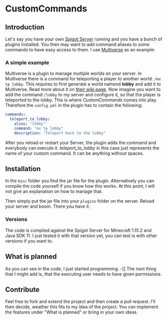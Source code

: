 # CustomCommands

## Introduction
Let's  say you have your own [Spigot Server](https://spigotmc.org) running and you have a bunch
of plugins installed. You then may want to add command aliases to some commands to have easy access to them.
I use [Multiverse](https://github.com/Multiverse/Multiverse-Core/) as an example:

### A simple example
Multiverse is a plugin to manage multiple worlds on your server. In Multiverse there is a command
for teleporting a player to another world: `/mv tp lobby`. This requires to first generate a world namend **lobby**
 and add it to Multiverse. Read more about it on [their wiki page](https://github.com/Multiverse/Multiverse-Core/wiki/).
Now imagine you want to add the command `/lobby` to my server and configure it, so that the player is teleported
to the lobby. This is where *CustomCommands* comes into play. Therefore the `config.yml` in the plugin
has to contain the following:

```yml
commands:
  teleport_to_lobby:
    alias: "lobby"
    command: "mv tp lobby"
    description: "Teleport back to the lobby"
```
After you reload or restart your Server, the plugin adds the command and everybody can execute it.
*teleport_to_lobby* in this case just represents the name of your custom command. It can be anything without
spaces.

## Installation
In the `bin/` folder you find the jar file for the plugin. Alternatively you can compile the code yourself
if you know how this works. At this point, I will not give an explanation on how to manage that.

Then simply put the jar file into your `plugins` folder on the server. Reload your server and boom.
There you have it.

### Versions
The code is complied against the Spigot Server for Minecraft 1.15.2 and Java SDK 11.
I just tested it with that version yet, you can test is with other versions if you want to.

## What is planned
As you can see in the code, I just started programming.
    -[] The next thing that I might add is, that the executing user needs to have given permissions.

## Contribute
Feel free to fork and extend the project and then create a pull request.
I'll then decide, weather this fits to my idea of the project. You can implement
the features under "What is planned" or bring in your own ideas.
